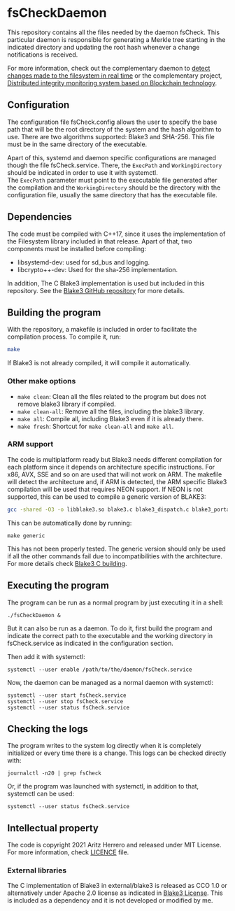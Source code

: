 # fsCheckDaemon
This repository contains all the files needed by the daemon fsCheck. 
This particular daemon is responsible for generating a Merkle tree starting in the indicated directory and updating the root hash whenever a change notifications is received.

For more information, check out the complementary daemon to [detect changes made to the filesystem in real time](https://github.com/Aritzherrero4/TFG_fsNotifierDaemon) or the complementary project, [Distributed integrity monitoring system based on Blockchain technology](https://github.com/AitorB16/Blockchain-based-integrity-monitoring-distributed-net-protocol).

## Configuration
The configuration file fsCheck.config allows the user to specify the base path that will be the root directory of the system and the hash algorithm to use. 
There are two algorithms supported: Blake3 and SHA-256. This file must be in the same directory of the executable. 

Apart of this, systemd and daemon specific configurations are managed though the file fsCheck.service. There, the `ExecPath` and `WorkingDirectory` should be indicated in order to use it with systemctl.  
The `ExecPath` parameter must point to the executable file generated after the compilation and the `WorkingDirectory` should be the directory with the configuration file, usually the same directory that has the executable file.

## Dependencies

The code must be compiled with C++17, since it uses the implementation of the Filesystem library included in that release. Apart of that, two components must be installed before compiling:

* libsystemd-dev: used for sd_bus and logging.
* libcrypto++-dev: Used for the sha-256 implementation.

In addition, The C Blake3 implementation is used but included in this repository. See the [Blake3 GitHub repository](https://github.com/BLAKE3-team/BLAKE3) for more details.


## Building the program

With the repository, a makefile is included in order to facilitate the compilation process. To compile it, run:

```bash
make
```
If Blake3 is not already compiled, it will compile it automatically. 
### Other make options

* `make clean`: Clean all the files related to the program but does not remove blake3 library if compiled.
* `make clean-all`: Remove all the files, including the blake3 library.
* `make all`: Compile all, including Blake3 even if it is already there.
* `make fresh`: Shortcut for `make clean-all` and `make all`. 


### ARM support
The code is multiplatform ready but Blake3 needs different compilation for each platform since it depends on architecture specific instructions. For x86, AVX, SSE and so on are used that will not work on ARM.
The makefile will detect the architecture and, if ARM is detected, the ARM specific Blake3 compilation will be used that requires NEON support. If NEON is not supported, this can be used to compile a generic version of BLAKE3:

``` bash
gcc -shared -O3 -o libblake3.so blake3.c blake3_dispatch.c blake3_portable.c
```

This can be automatically done by running:

```
make generic
```

This has not been properly tested. The generic version should only be used if all the other commands fail due to incompatibilities with the architecture. For more details check [Blake3 C building](https://github.com/BLAKE3-team/BLAKE3/tree/master/c#building).

## Executing the program

The program can be run as a normal program by just executing it in a shell:

```
./fsCheckDaemon &
```

But it can also be run as a daemon. To do it, first build the program and indicate the correct path to the executable and the working directory in fsCheck.service as indicated in the configuration section. 

Then add it with systemctl:
```
systemctl --user enable /path/to/the/daemon/fsCheck.service

```

Now, the daemon can be managed as a normal daemon with systemctl:

```
systemctl --user start fsCheck.service
systemctl --user stop fsCheck.service
systemctl --user status fsCheck.service
```

## Checking the logs

The program writes to the system log directly when it is completely initialized or every time there is a change. This logs can be checked directly with:

```
journalctl -n20 | grep fsCheck
```

Or, if the program was launched with systemctl, in addition to that, systemctl can be used:

```
systemctl --user status fsCheck.service
```

## Intellectual property
The code is copyright 2021 Aritz Herrero and released under MIT License.
For more information, check [LICENCE](https://github.com/Aritzherrero4/TFG_fsCheckDaemon/blob/master/LICENSE) file.

### External libraries
The C implementation of Blake3 in external/blake3 is released as CCO 1.0 or alternatively under Apache 2.0 license as indicated in [Blake3 License](https://github.com/BLAKE3-team/BLAKE3/blob/master/LICENSE). This is included as a dependency and it is not developed or modified by me.

